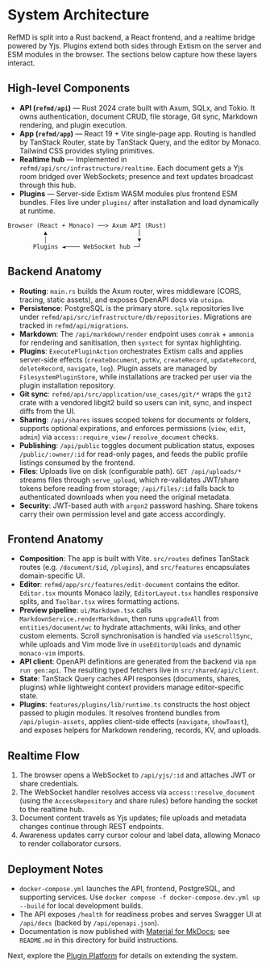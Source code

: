 # System Architecture

RefMD is split into a Rust backend, a React frontend, and a realtime bridge powered by Yjs. Plugins extend both sides through Extism on the server and ESM modules in the browser. The sections below capture how these layers interact.

## High-level Components

- **API (`refmd/api`)** — Rust 2024 crate built with Axum, SQLx, and Tokio. It owns authentication, document CRUD, file storage, Git sync, Markdown rendering, and plugin execution.
- **App (`refmd/app`)** — React 19 + Vite single-page app. Routing is handled by TanStack Router, state by TanStack Query, and the editor by Monaco. Tailwind CSS provides styling primitives.
- **Realtime hub** — Implemented in `refmd/api/src/infrastructure/realtime`. Each document gets a Yjs room bridged over WebSockets; presence and text updates broadcast through this hub.
- **Plugins** — Server-side Extism WASM modules plus frontend ESM bundles. Files live under `plugins/` after installation and load dynamically at runtime.

```
Browser (React + Monaco) ──> Axum API (Rust)
          ▲                         │
          │                         ▼
       Plugins ◄──── WebSocket hub ─┘
```

## Backend Anatomy

- **Routing**: `main.rs` builds the Axum router, wires middleware (CORS, tracing, static assets), and exposes OpenAPI docs via `utoipa`.
- **Persistence**: PostgreSQL is the primary store. `sqlx` repositories live under `refmd/api/src/infrastructure/db/repositories`. Migrations are tracked in `refmd/api/migrations`.
- **Markdown**: The `/api/markdown/render` endpoint uses `comrak` + `ammonia` for rendering and sanitisation, then `syntect` for syntax highlighting.
- **Plugins**: `ExecutePluginAction` orchestrates Extism calls and applies server-side effects (`createDocument`, `putKv`, `createRecord`, `updateRecord`, `deleteRecord`, `navigate`, `log`). Plugin assets are managed by `FilesystemPluginStore`, while installations are tracked per user via the plugin installation repository.
- **Git sync**: `refmd/api/src/application/use_cases/git/*` wraps the `git2` crate with a vendored libgit2 build so users can init, sync, and inspect diffs from the UI.
- **Sharing**: `/api/shares` issues scoped tokens for documents or folders, supports optional expirations, and enforces permissions (`view`, `edit`, `admin`) via `access::require_view` / `resolve_document` checks.
- **Publishing**: `/api/public` toggles document publication status, exposes `/public/:owner/:id` for read-only pages, and feeds the public profile listings consumed by the frontend.
- **Files**: Uploads live on disk (configurable path). `GET /api/uploads/*` streams files through `serve_upload`, which re-validates JWT/share tokens before reading from storage; `/api/files/:id` falls back to authenticated downloads when you need the original metadata.
- **Security**: JWT-based auth with `argon2` password hashing. Share tokens carry their own permission level and gate access accordingly.

## Frontend Anatomy

- **Composition**: The app is built with Vite. `src/routes` defines TanStack routes (e.g. `/document/$id`, `/plugins`), and `src/features` encapsulates domain-specific UI.
- **Editor**: `refmd/app/src/features/edit-document` contains the editor. `Editor.tsx` mounts Monaco lazily, `EditorLayout.tsx` handles responsive splits, and `Toolbar.tsx` wires formatting actions.
- **Preview pipeline**: `ui/Markdown.tsx` calls `MarkdownService.renderMarkdown`, then runs `upgradeAll` from `entities/document/wc` to hydrate attachments, wiki links, and other custom elements. Scroll synchronisation is handled via `useScrollSync`, while uploads and Vim mode live in `useEditorUploads` and dynamic `monaco-vim` imports.
- **API client**: OpenAPI definitions are generated from the backend via `npm run gen:api`. The resulting typed fetchers live in `src/shared/api/client`.
- **State**: TanStack Query caches API responses (documents, shares, plugins) while lightweight context providers manage editor-specific state.
- **Plugins**: `features/plugins/lib/runtime.ts` constructs the host object passed to plugin modules. It resolves frontend bundles from `/api/plugin-assets`, applies client-side effects (`navigate`, `showToast`), and exposes helpers for Markdown rendering, records, KV, and uploads.

## Realtime Flow

1. The browser opens a WebSocket to `/api/yjs/:id` and attaches JWT or share credentials.
2. The WebSocket handler resolves access via `access::resolve_document` (using the `AccessRepository` and share rules) before handing the socket to the realtime hub.
3. Document content travels as Yjs updates; file uploads and metadata changes continue through REST endpoints.
4. Awareness updates carry cursor colour and label data, allowing Monaco to render collaborator cursors.

## Deployment Notes

- `docker-compose.yml` launches the API, frontend, PostgreSQL, and supporting services. Use `docker compose -f docker-compose.dev.yml up --build` for local development builds.
- The API exposes `/health` for readiness probes and serves Swagger UI at `/api/docs` (backed by `/api/openapi.json`).
- Documentation is now published with [Material for MkDocs](https://squidfunk.github.io/mkdocs-material/); see `README.md` in this directory for build instructions.

Next, explore the [Plugin Platform](plugins/index.md) for details on extending the system.
